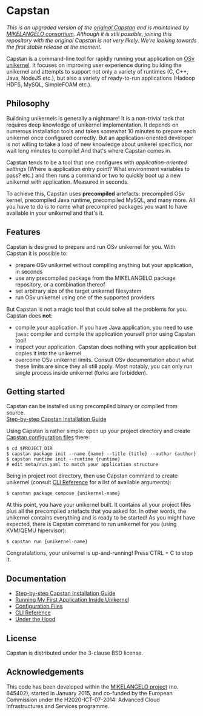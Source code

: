 # Capstan

*This is an upgraded version of the [original Capstan](https://github.com/cloudius-systems/capstan) and
is maintained by [MIKELANGELO consortium](https://www.mikelangelo-project.eu). Although it is still
possible, joining this repository with the original Capstan is not very likely. We're looking towards
the first stable release at the moment.*

Capstan is a command-line tool for rapidly running your application on [OSv unikernel](http://osv.io).
It focuses on improving user experience during building the unikernel and attempts to support
not only a variety of runtimes (C, C++, Java, NodeJS etc.), but also a variety of ready-to-run
applications (Hadoop HDFS, MySQL, SimpleFOAM etc.).

## Philosophy
Buildning unikernels is generally a nightmare! It is a non-trivial task that requires deep
knowledge of unikernel implementation. It depends on numerous installation tools and takes
somewhat 10 minutes to prepare each unikernel once configured correctly.
But an application-oriented developer is not willing to take a load of new knowledge about unikerel
specifics, nor wait long minutes to compile! And that's where Capstan comes in.

Capstan tends to be a tool that one configures with *application-oriented settings*
(Where is application entry point? What environment variables to pass? etc.) and then
runs a command or two to quickly boot up a new unikernel with application. Measured in seconds.

To achieve this, Capstan uses **precompiled** artefacts: precompiled OSv kernel, precompiled Java runtime,
precompiled MySQL, and many more. All you have to do is to name what precompiled packages you want
to have available in your unikernel and that's it.

## Features
Capstan is designed to prepare and run OSv unikernel for you.
With Capstan it is possible to:

* prepare OSv unikernel without compiling anything but your application, in seconds
* use any precompiled package from the MIKELANGELO package repository, or a combination thereof
* set arbitrary size of the target unikernel filesystem
* run OSv unikernel using one of the supported providers

But Capstan is not a magic tool that could solve all the problems for you.
Capstan does **not**:

* compile your application. If you have Java application, you need to use `javac` compiler and compile
the application yourself prior using Capstan tool!
* inspect your application. Capstan does nothing with your application but copies it into the unikernel
* overcome OSv unikernel limits. Consult OSv documentation about what these limits are since they
all still apply. Most notably, you can only run single process inside unikernel (forks are forbidden).

## Getting started
Capstan can be installed using precompiled binary or compiled from source.
<br>
[Step-by-step Capstan Installation Guide](Documentation/Installation.md)

Using Capstan is rather simple: open up your project directory and create
[Capstan configuration files](Documentation/ConfigurationFiles.md)
there:
```
$ cd $PROJECT_DIR
$ capstan package init --name {name} --title {title} --author {author}
$ capstan runtime init --runtime {runtime}
# edit meta/run.yaml to match your application structure
```
Being in project root directory, then use Capstan command to create unikernel
(consult [CLI Reference](Documentation/generated/CLI.md) for a list of available arguments):
```
$ capstan package compose {unikernel-name}
```
At this point, you have your unikernel built. It contains all your project files plus all the
precompiled artefacts that you asked for. In other words, the unikernel contains everything and is
ready to be started! As you might have expected, there is Capstan command to run unikernel for you
(using KVM/QEMU hipervisor):
```
$ capstan run {unikernel-name}
```
Congratulations, your unikernel is up-and-running! Press CTRL + C to stop it.

## Documentation

* [Step-by-step Capstan Installation Guide](Documentation/Installation.md)
* [Running My First Application Inside Unikernel](Documentation/WalkthroughNodeJS.md)
* [Configuration Files](Documentation/ConfigurationFiles.md)
* [CLI Reference](Documentation/generated/CLI.md)
* [Under the Hood](Documentation/UnderTheHood.md)

## License
Capstan is distributed under the 3-clause BSD license.

## Acknowledgements
This code has been developed within the [MIKELANGELO project](https://www.mikelangelo-project.eu)
(no. 645402), started in January 2015, and co-funded by the European Commission under the
H2020-ICT-07-2014: Advanced Cloud Infrastructures and Services programme.
